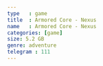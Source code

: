 ```yaml
---
type   : game
title  : Armored Core - Nexus
name   : Armored Core - Nexus
categories: [game]
size: 5.2 GB
genre: adventure
telegram : 111
---
```


